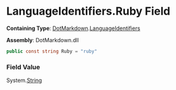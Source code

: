 # LanguageIdentifiers\.Ruby Field

**Containing Type**: [DotMarkdown](../../README.md)\.[LanguageIdentifiers](../README.md)

**Assembly**: DotMarkdown\.dll

```csharp
public const string Ruby = "ruby"
```

### Field Value

System\.[String](https://docs.microsoft.com/en-us/dotnet/api/system.string)
